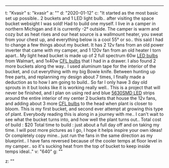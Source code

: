 ---
t: "Kvasir"
s: "kvasir"
a: ""
d: "2020-01-12"
c: "It started as the most basic set up possible.. 2 buckets and 1 LED light bulb.. after visiting the space bucket websight I was sold! Had to build one myself.
    I live in a camper in northern Michigan and it is currently -2° outside. The camper is warm and cozy but as heat rises and our heat source is a wallmount heater, you sweat from your chest up, and everything below is a cool 55° or so.. this said I had to change a few things about my bucket.
    It has 2 12v fans from an old power inverter that came with my camper, and 1 120v fan from an old heater I torn apart..
    My light head bucket is made up of 2 full spectrum 60w <a href='https://amzn.to/3lyKIRa'>LED bulbs</a> from Walmart, and 1x40w <a href='https://amzn.to/3jMfTYw'>CFL bulbs</a> that I had in a drawer. I also found 2 more buckets along the way..
    I used aluminum tape for the interior of the bucket, and cut everything with my big Bowie knife.
    Between hunting up free parts, and replanning my design about 7 times, I finally made a deduction as to how I am going to build..
    So far I only have 3 day old sprouts in it but looks like it is working really well..
    This is a project that will never be finished, and I plan on using red and blue <a href='https://amzn.to/30TZOZn'>5630SMD LED</a> strips around the entire interior of my center 2 buckets that house the 12v fans, and adding about 3 more <a href='https://amzn.to/3jMfTYw'>CFL bulbs</a> to the head when plant is closer to bloom. This is my first bucket, and second ever attempt at growing this type of plant. Everybody reading this is along in a journey with me.. I can't wait to see what the bucket turns into, and how well the plant turns out.. 
    Total cost of build : $20 
    Total time to build : just about a full day off and on taking my time.
    I will post more pictures as I go, I hope it helps inspire your own ideas! Or completely copy mine.. just run the fans in the same direction as my blueprint.. I have fans reversed because of the cooler temps at floor level in my camper.. so it's sucking heat from the top of bucket to keep inside temps ideal.."
v: "640"
g: ""

z: ""
